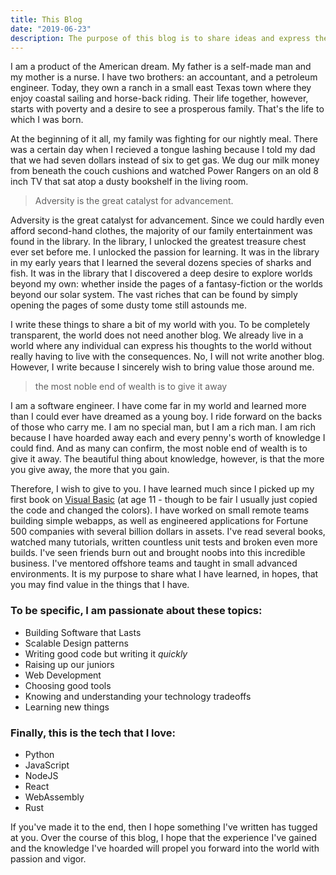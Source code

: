 ```yaml
---
title: This Blog
date: "2019-06-23"
description: The purpose of this blog is to share ideas and express the knowledge and passion that I have accumulated developing software
---
```


I am a product of the American dream. My father is a self-made man and my mother is a nurse. I have two brothers: an accountant, and a petroleum engineer. Today, they own a ranch in a small east Texas town where they enjoy coastal sailing and horse-back riding. Their life together, however, starts with poverty and a desire to see a prosperous family. That's the life to which I was born.

At the beginning of it all, my family was fighting for our nightly meal. There was a certain day when I recieved a tongue lashing because I told my dad that we had seven dollars instead of six to get gas. We dug our milk money from beneath the couch cushions and watched Power Rangers on an old 8 inch TV that sat atop a dusty bookshelf in the living room.

> Adversity is the great catalyst for advancement.

Adversity is the great catalyst for advancement. Since we could hardly even afford second-hand clothes, the majority of our family entertainment was found in the library. In the library, I unlocked the greatest treasure chest ever set before me. I unlocked the passion for learning. It was in the library in my early years that I learned the several dozens species of sharks and fish. It was in the library that I discovered a deep desire to explore worlds beyond my own: whether inside the pages of a fantasy-fiction or the worlds beyond our solar system. The vast riches that can be found by simply opening the pages of some dusty tome still astounds me.

I write these things to share a bit of my world with you. To be completely transparent, the world does not need another blog. We already live in a world where any individual can express his thoughts to the world without really having to live with the consequences. No, I will not write another blog. However, I write because I sincerely wish to bring value those around me.

> the most noble end of wealth is to give it away

I am a software engineer. I have come far in my world and learned more than I could ever have dreamed as a young boy. I ride forward on the backs of those who carry me. I am no special man, but I am a rich man. I am rich because I have hoarded away each and every penny's worth of knowledge I could find. And as many can confirm, the most noble end of wealth is to give it away. The beautiful thing about knowledge, however, is that the more you give away, the more that you gain.

Therefore, I wish to give to you. I have learned much since I picked up my first book on [Visual Basic](https://www.amazon.com/gp/product/0471355992/ref=dbs_a_def_rwt_bibl_vppi_i7) (at age 11 - though to be fair I usually just copied the code and changed the colors). I have worked on small remote teams building simple webapps, as well as engineered applications for Fortune 500 companies with several billion dollars in assets. I've read several books, watched many tutorials, written countless unit tests and broken even more builds. I've seen friends burn out and brought noobs into this incredible business. I've mentored offshore teams and taught in small advanced environments. It is my purpose to share what I have learned, in hopes, that you may find value in the things that I have.

### To be specific, I am passionate about these topics:

- Building Software that Lasts
- Scalable Design patterns
- Writing good code but writing it _quickly_
- Raising up our juniors
- Web Development
- Choosing good tools
- Knowing and understanding your technology tradeoffs
- Learning new things

### Finally, this is the tech that I love:

- Python
- JavaScript
- NodeJS
- React
- WebAssembly
- Rust

If you've made it to the end, then I hope something I've written has tugged at you. Over the course of this blog, I hope that the experience I've gained and the knowledge I've hoarded will propel you forward into the world with passion and vigor.
